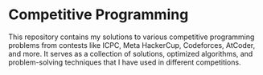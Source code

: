 # Competitive Programming
 This repository contains my solutions to various competitive programming problems from contests like ICPC, Meta HackerCup, Codeforces, AtCoder, and more. It serves as a collection of solutions, optimized algorithms, and problem-solving techniques that I have used in different competitions.
